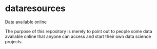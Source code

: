 # dataresources
Data available online 

The purpose of this repository is merely to point out to people some data available online that anyone can access and start their own data science projects.

